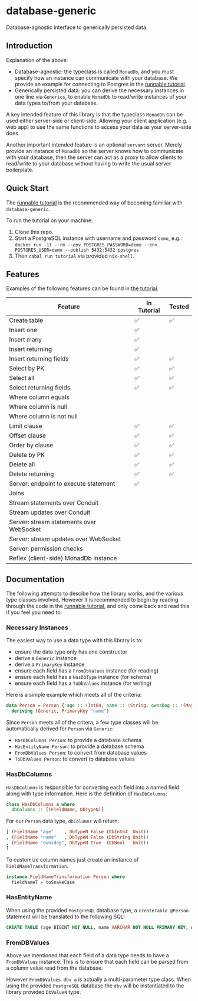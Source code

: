# database-generic

Database-agnostic interface to generically persisted data.

## Introduction

Explanation of the above:
- Database-agnostic: the typeclass is called `MonadDb`, and you must specify how
  an instance can communicate with your database. We provide an example for
  connecting to Postgres in the [runnable tutorial](tutorial/tutorial/Main.hs).
- Generically persisted data: you can derive the necessary instances in one line
  via `Generics`, to enable `MonadDb` to read/write instances of your data types
  to/from your database.

A key intended feature of this library is that the typeclass `MonadDb` can be
used either server-side or client-side. Allowing your client application (e.g.
web app) to use the same functions to access your data as your server-side does.

Another important intended feature is an optional `servant` server. Merely
provide an instance of `MonadDb` so the server knows how to communicate with
your database, then the server can act as a proxy to allow clients to read/write
to your database without having to write the usual server boilerplate.

## Quick Start

The [runnable tutorial](tutorial/tutorial/Main.hs) is the recommended way of
becoming familiar with `database-generic`.

To run the tutorial on your machine:
1. Clone this repo.
2. Start a PostgreSQL instance with username and password `demo`, e.g.:
  `docker run -it --rm --env POSTGRES_PASSWORD=demo --env POSTGRES_USER=demo --publish 5432:5432 postgres`
3. Then `cabal run tutorial` via provided `nix-shell`.

## Features

Examples of the following features can be found in [the
tutorial](tutorial/tutorial/Main.hs).

| Feature                                  | In Tutorial | Tested |
|------------------------------------------|-------------|--------|
| Create table                             | ✅          | ✅     |
| Insert one                               | ✅          |        |
| Insert many                              | ✅          |        |
| Insert returning                         | ✅          |        |
| Insert returning fields                  | ✅          | ✅     |
| Select by PK                             | ✅          | ✅     |
| Select all                               | ✅          | ✅     |
| Select returning fields                  | ✅          | ✅     |
| Where column equals                      |             |        |
| Where column is null                     |             |        |
| Where column is not null                 |             |        |
| Limit clause                             | ✅          | ✅     |
| Offset clause                            | ✅          | ✅     |
| Order by clause                          | ✅          | ✅     |
| Delete by PK                             | ✅          | ✅     |
| Delete all                               | ✅          | ✅     |
| Delete returning                         | ✅          | ✅     |
| Server: endpoint to execute statement    | ✅          |        |
| Joins                                    |             |        |
| Stream statements over Conduit           |             |        |
| Stream updates over Conduit              |             |        |
| Server: stream statements over WebSocket |             |        |
| Server: stream updates over WebSocket    |             |        |
| Server: permission checks                |             |        |
| Reflex (client-side) MonadDb instance    |             |        |

## Documentation

The following attempts to descibe how the library works, and the various type
classes involved. However it is recommended to begin by reading through the code
in the [runnable tutorial](tutorial/tutorial/Main.hs), and only come back and
read this if you feel you need to.

### Necessary Instances

The easiest way to use a data type with this library is to:
- ensure the data type only has one constructor
- derive a `Generic` instance
- derive a `PrimaryKey` instance
- ensure each field has a `FromDbValues` instance (for reading)
- ensure each field has a `HasDbType` instance (for schema)
- ensure each field has a `ToDbValues` instance (for writing)

Here is a simple example which meets all of the criteria:
``` hs
data Person = Person { age :: !Int64, name :: !String, ownsDog :: !(Maybe Bool) }
  deriving (Generic, PrimaryKey "name")
```

Since `Person` meets all of the critera, a few type classes will be
automatically derived for `Person` via `Generic`:
- `HasDbColumns Person`: to provide a database schema
- `HasEntityName Person`: to provide a database schema
- `FromDbValues Person`: to convert from database values
- `ToDbValues Person`: to convert to database values

### HasDbColumns

`HasDbColumns` is responsible for converting each field into a named field along
with type information. Here is the definition of `HasDbColumns`:
``` hs
class HasDbColumns a where
  dbColumns :: [(FieldName, DbTypeN)]
```

For our `Person` data type, `dbColumns` will return:
``` hs
[ (FieldName "age"    , DbTypeN False (DbInt64  Unit))
, (FieldName "name"   , DbTypeN False (DbString Unit))
, (FieldName "ownsdog", DbTypeN True  (DbBool   Unit))
]
```

To customize column names just create an instance of `FieldNameTransformation`.
``` hs
instance FieldNameTransformation Person where
  fieldNameT = toSnakeCase
```

### HasEntityName

When using the provided `PostgreSQL` database type, a `createTable @Person`
statement will be translated to the following SQL:

``` sql
CREATE TABLE (age BIGINT NOT NULL, name VARCHAR NOT NULL PRIMARY KEY, ownsdog BOOLEAN);
```

### FromDBValues

Above we mentioned that each field of a data type needs to have a `FromDbValues`
instance. This is to ensure that each field can be parsed from a column value
read from the database.

However `FromDbValues dbv a` is actually a multi-parameter type class. When
using the provided `PostgreSQL` database the `dbv` will be instantiated to
the library provided `DbValueN` type.

